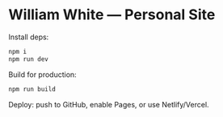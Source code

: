 # William White — Personal Site

Install deps:
```bash
npm i
npm run dev
```

Build for production:
```bash
npm run build
```

Deploy: push to GitHub, enable Pages, or use Netlify/Vercel.
